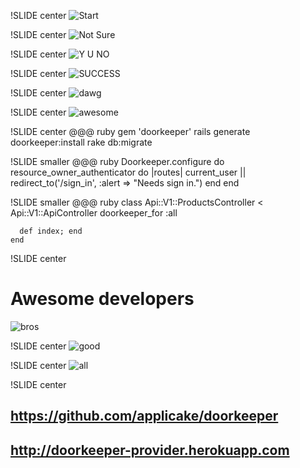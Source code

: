 !SLIDE center
![Start](start.jpg)

!SLIDE center
![Not Sure](not_sure_oauth.jpg)

!SLIDE center
![Y U NO](y_u_no.jpg)

!SLIDE center
![SUCCESS](success.jpg)

!SLIDE center
![dawg](dawg.jpg)

!SLIDE center
![awesome](awesome.jpg)

!SLIDE center
    @@@ ruby
    gem 'doorkeeper'
    rails generate doorkeeper:install
    rake db:migrate

!SLIDE smaller
    @@@ ruby
    Doorkeeper.configure do
      resource_owner_authenticator do |routes|
        current_user ||
        redirect_to('/sign_in', :alert => "Needs sign in.")
      end
    end

!SLIDE smaller
    @@@ ruby
    class Api::V1::ProductsController < Api::V1::ApiController
      doorkeeper_for :all

      def index; end
    end

!SLIDE center
# Awesome developers
![bros](devs.jpeg)

!SLIDE center
![good](good.jpg)

!SLIDE center
![all](all.jpg)

!SLIDE center

## https://github.com/applicake/doorkeeper

## http://doorkeeper-provider.herokuapp.com
